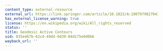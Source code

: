 ```yaml
---
content_type: external-resource
external_url: https://link.springer.com/article/10.1023/A:1007979827043
has_external_license_warning: true
license: https://en.wikipedia.org/wiki/All_rights_reserved
status: ''
title: Geodesic Active Contours
uid: 035e467b-62cd-49dd-9d39-04d175e0d0b6
wayback_url: ''
---
```

